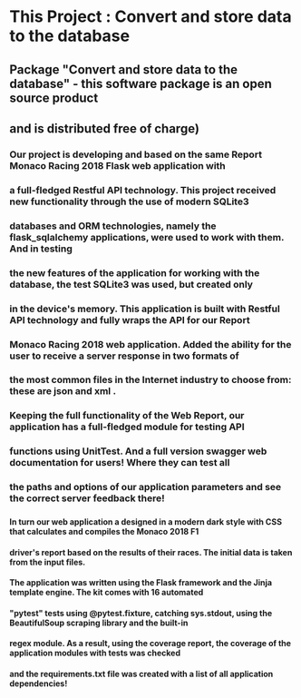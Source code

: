 # This Project : Convert and store data to the database 

## Package "Convert and store data to the database" - this software package is an open source product
## and is distributed free of charge)


### Our project is developing and based on the same Report Monaco Racing 2018 Flask web application with
### a full-fledged Restful API technology. This project received new functionality through the use of modern SQLite3
### databases and ORM technologies, namely the flask_sqlalchemy applications, were used to work with them. And in testing
### the new features of the application for working with the database, the test SQLite3 was used, but created only
### in the device's memory. This application is built with Restful API technology and fully wraps the API for our Report
### Monaco Racing 2018 web application. Added the ability for the user to receive a server response in two formats of
### the most common files in the Internet industry to choose from: these are json and xml .
### Keeping the full functionality of the Web Report, our application has a full-fledged module for testing API
### functions using UnitTest. And a full version swagger web documentation for users! Where they can test all 
### the paths and options of our application parameters and see the correct server feedback there!
###



#### In turn our web application a designed in a modern dark style with CSS that calculates and compiles the Monaco 2018 F1
#### driver's report based on the results of their races. The initial data is taken from the input files. 
#### The application was written using the Flask framework and the Jinja template engine. The kit comes with 16 automated
#### "pytest" tests using @pytest.fixture, catching sys.stdout, using the BeautifulSoup scraping library and the built-in 
#### regex module. As a result, using the coverage report, the coverage of the application modules with tests was checked
#### and the requirements.txt file was created with a list of all application dependencies!
###
